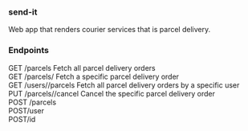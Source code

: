 ### send-it
Web app that renders courier services that is  parcel delivery.

### Endpoints
GET /parcels Fetch all parcel delivery orders <br/>
GET /parcels/<parcelId> Fetch a specific parcel delivery order<br/>
GET /users/<userId>/parcels Fetch all parcel delivery orders by a
specific user <br/>
PUT /parcels/<parcelId>/cancel Cancel the specific parcel delivery order <br/>
POST /parcels<br/>
POST/user <br/>
POST/id <br/>
